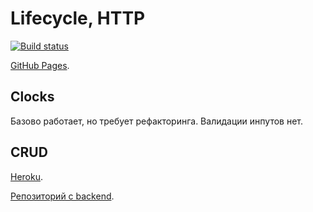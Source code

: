 # Lifecycle, HTTP

[![Build status](https://ci.appveyor.com/api/projects/status/jni602n3s12dyruw?svg=true)](https://ci.appveyor.com/project/LiquidAssContainer/ra-lifecycle-http)

[GitHub Pages](https://liquidasscontainer.github.io/ra_lifecycle-http).

## Clocks

Базово работает, но требует рефакторинга. Валидации инпутов нет.

## CRUD

[Heroku](https://ra-lifecycle-http.herokuapp.com/).

[Репозиторий с backend](https://github.com/LiquidAssContainer/ra_lifecycle-http_backend).
